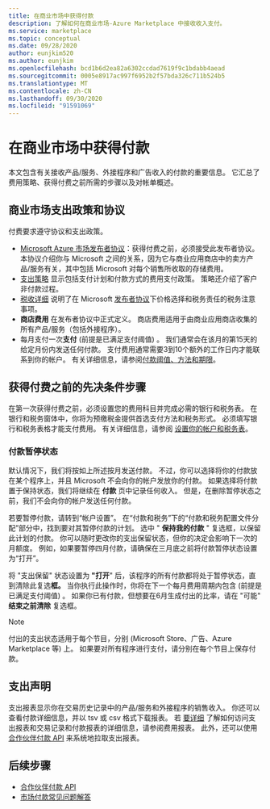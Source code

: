 ```yaml
---
title: 在商业市场中获得付款
description: 了解如何在商业市场-Azure Marketplace 中接收收入支付。
ms.service: marketplace
ms.topic: conceptual
ms.date: 09/28/2020
author: eunjkim520
ms.author: eunjkim
ms.openlocfilehash: bcd1b6d2ea82a6302ccdad7619f9c1bdabb4aead
ms.sourcegitcommit: 0005e8917ac997f6952b2f57bda326c711b524b5
ms.translationtype: MT
ms.contentlocale: zh-CN
ms.lasthandoff: 09/30/2020
ms.locfileid: "91591069"
---
```

# <a name="getting-paid-in-the-commercial-marketplace"></a>在商业市场中获得付款

本文包含有关接收产品/服务、外接程序和广告收入的付款的重要信息。 它汇总了费用策略、获得付费之前所需的步骤以及对帐单概述。

## <a name="commercial-marketplace-payout-policies-and-agreements"></a>商业市场支出政策和协议

付费要求遵守协议和支出政策。

- [Microsoft Azure 市场发布者协议](https://go.microsoft.com/fwlink/p/?LinkID=699560)：获得付费之前，必须接受此发布者协议。 本协议介绍你与 Microsoft 之间的关系，因为它与商业应用商店中的卖方产品/服务有关，其中包括 Microsoft 对每个销售所收取的存储费用。
- [支出策略](payout-policy-details.md) 显示包括支付计划和付款方式的费用支付政策。 策略还介绍了客户非付款过程。
- [税收详细](tax-details-marketplace.md) 说明了在 Microsoft [发布者协议](https://go.microsoft.com/fwlink/p/?LinkID=699560)下价格选择和税务责任的税务注意事项。
- **商店费用** 在发布者协议中正式定义。 商店费用适用于由商业应用商店收集的所有产品/服务（包括外接程序）。
- 每月支付一次**支付** (前提是已满足支付阈值) 。 我们通常会在该月的第15天的给定月份内发送任何付款。 支付费用通常需要3到10个额外的工作日内才能联系到你的帐户。 有关详细信息，请参阅[付款阈值、方法和期限](payment-thresholds-methods-timeframes.md)。

## <a name="prerequisite-steps-before-getting-paid"></a>获得付费之前的先决条件步骤

在第一次获得付费之前，必须设置您的费用科目并完成必需的银行和税务表。 在银行和税务窗体中，你将为预缴税金提供首选支付方法和税务形式。 必须填写银行和税务表格才能支付费用。 有关详细信息，请参阅 [设置你的帐户和税务表](set-up-your-payout-account.md)。

### <a name="payout-hold-status"></a>付款暂停状态

默认情况下，我们将按如上所述按月发送付款。 不过，你可以选择将你的付款放在某个程序上，并且 Microsoft 不会向你的帐户发放你的付款。 如果选择将付款置于保持状态，我们将继续在 **付款** 页中记录任何收入。 但是，在删除暂停状态之前，我们不会向你的帐户发送任何付款。

若要暂停付款，请转到“帐户设置”。 在“付款和税务”下的“付款和税务配置文件分配”部分中，找到要对其暂停付款的计划。 选中 " **保持我的付款** " 复选框，以保留此计划的付款。 你可以随时更改你的支出保留状态，但你的决定会影响下一次的月额度。 例如，如果要暂停四月付款，请确保在三月底之前将付款暂停状态设置为“打开”。

将 "支出保留" 状态设置为 **"打开**" 后，该程序的所有付款都将处于暂停状态，直到清除此复选**框。** 当你执行此操作时，你将在下一个每月费用周期内包含 (前提是已满足支付阈值) 。 如果你已有付款，但想要在6月生成付出的比率，请在 "可能" **结束之前清除** 复选框。

>[!Note]
> 付出的支出状态适用于每个节目，分别 (Microsoft Store、广告、Azure Marketplace 等) 上。 如果要对所有程序进行支付，请分别在每个节目上保存付款。

## <a name="payout-statements"></a>支出声明

支出报表显示你在交易历史记录中的产品/服务和外接程序的销售收入。 你还可以查看付款详细信息，并以 tsv 或 csv 格式下载报表。 若 [要详细](payout-statement.md) 了解如何访问支出报表和交易记录和付款报表的详细信息，请参阅费用报表。 此外，还可以使用 [合作伙伴付款 API](https://apidocs.microsoft.com/services/partnerpayouts) 来系统地拉取支出报表。

## <a name="next-steps"></a>后续步骤

- [合作伙伴付款 API](https://apidocs.microsoft.com/services/partnerpayouts)
- [市场付款常见问题解答](payout-faq.md)
